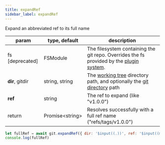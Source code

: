 ```yaml
---
title: expandRef
sidebar_label: expandRef
---
```


Expand an abbreviated ref to its full name

| param           | type, default     | description                                                                                                    |
| --------------- | ----------------- | -------------------------------------------------------------------------------------------------------------- |
| fs [deprecated] | FSModule          | The filesystem containing the git repo. Overrides the fs provided by the [plugin system](./plugin_fs.md).      |
| **dir**, gitdir | string, string    | The [working tree](dir-vs-gitdir.md) directory path, and optionally the [git directory](dir-vs-gitdir.md) path |
| **ref**         | string            | The ref to expand (like "v1.0.0")                                                                              |
| return          | Promise\<string\> | Resolves successfully with a full ref name ("refs/tags/v1.0.0")                                                |

```js live
let fullRef = await git.expandRef({ dir: '$input((.))', ref: '$input((master))'})
console.log(fullRef)
```